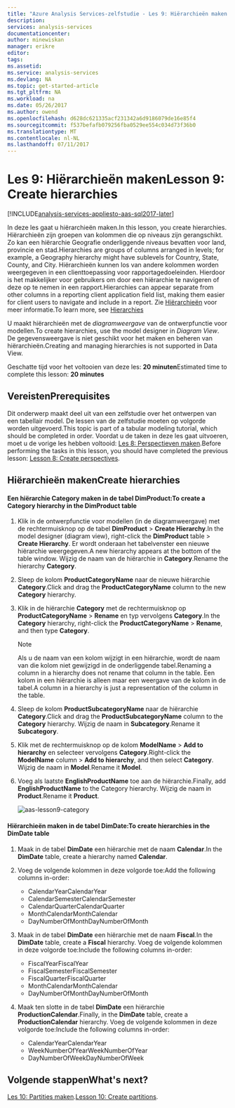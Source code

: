 ```yaml
---
title: "Azure Analysis Services-zelfstudie - Les 9: Hiërarchieën maken | Microsoft Docs"
description: 
services: analysis-services
documentationcenter: 
author: minewiskan
manager: erikre
editor: 
tags: 
ms.assetid: 
ms.service: analysis-services
ms.devlang: NA
ms.topic: get-started-article
ms.tgt_pltfrm: NA
ms.workload: na
ms.date: 05/26/2017
ms.author: owend
ms.openlocfilehash: d628dc621335acf231342a6d9186079de16e85f4
ms.sourcegitcommit: f537befafb079256fba0529ee554c034d73f36b0
ms.translationtype: MT
ms.contentlocale: nl-NL
ms.lasthandoff: 07/11/2017
---
```

# <a name="lesson-9-create-hierarchies"></a><span data-ttu-id="3cba0-102">Les 9: Hiërarchieën maken</span><span class="sxs-lookup"><span data-stu-id="3cba0-102">Lesson 9: Create hierarchies</span></span>

[!INCLUDE[analysis-services-appliesto-aas-sql2017-later](../../../includes/analysis-services-appliesto-aas-sql2017-later.md)]

<span data-ttu-id="3cba0-103">In deze les gaat u hiërarchieën maken.</span><span class="sxs-lookup"><span data-stu-id="3cba0-103">In this lesson, you create hierarchies.</span></span> <span data-ttu-id="3cba0-104">Hiërarchieën zijn groepen van kolommen die op niveaus zijn gerangschikt. Zo kan een hiërarchie Geografie onderliggende niveaus bevatten voor land, provincie en stad.</span><span class="sxs-lookup"><span data-stu-id="3cba0-104">Hierarchies are groups of columns arranged in levels; for example, a Geography hierarchy might have sublevels for Country, State, County, and City.</span></span> <span data-ttu-id="3cba0-105">Hiërarchieën kunnen los van andere kolommen worden weergegeven in een clienttoepassing voor rapportagedoeleinden. Hierdoor is het makkelijker voor gebruikers om door een hiërarchie te navigeren of deze op te nemen in een rapport.</span><span class="sxs-lookup"><span data-stu-id="3cba0-105">Hierarchies can appear separate from other columns in a reporting client application field list, making them easier for client users to navigate and include in a report.</span></span> <span data-ttu-id="3cba0-106">Zie [Hiërarchieën](https://docs.microsoft.com/sql/analysis-services/tabular-models/hierarchies-ssas-tabular) voor meer informatie.</span><span class="sxs-lookup"><span data-stu-id="3cba0-106">To learn more, see [Hierarchies](https://docs.microsoft.com/sql/analysis-services/tabular-models/hierarchies-ssas-tabular)</span></span>
  
<span data-ttu-id="3cba0-107">U maakt hiërarchieën met de *diagramweergave* van de ontwerpfunctie voor modellen.</span><span class="sxs-lookup"><span data-stu-id="3cba0-107">To create hierarchies, use the model designer in *Diagram View*.</span></span> <span data-ttu-id="3cba0-108">De gegevensweergave is niet geschikt voor het maken en beheren van hiërarchieën.</span><span class="sxs-lookup"><span data-stu-id="3cba0-108">Creating and managing hierarchies is not supported in Data View.</span></span>  
  
<span data-ttu-id="3cba0-109">Geschatte tijd voor het voltooien van deze les: **20 minuten**</span><span class="sxs-lookup"><span data-stu-id="3cba0-109">Estimated time to complete this lesson: **20 minutes**</span></span>  
  
## <a name="prerequisites"></a><span data-ttu-id="3cba0-110">Vereisten</span><span class="sxs-lookup"><span data-stu-id="3cba0-110">Prerequisites</span></span>  
<span data-ttu-id="3cba0-111">Dit onderwerp maakt deel uit van een zelfstudie over het ontwerpen van een tabellair model. De lessen van de zelfstudie moeten op volgorde worden uitgevoerd.</span><span class="sxs-lookup"><span data-stu-id="3cba0-111">This topic is part of a tabular modeling tutorial, which should be completed in order.</span></span> <span data-ttu-id="3cba0-112">Voordat u de taken in deze les gaat uitvoeren, moet u de vorige les hebben voltooid: [Les 8: Perspectieven maken](../tutorials/aas-lesson-8-create-perspectives.md).</span><span class="sxs-lookup"><span data-stu-id="3cba0-112">Before performing the tasks in this lesson, you should have completed the previous lesson: [Lesson 8: Create perspectives](../tutorials/aas-lesson-8-create-perspectives.md).</span></span>  
  
## <a name="create-hierarchies"></a><span data-ttu-id="3cba0-113">Hiërarchieën maken</span><span class="sxs-lookup"><span data-stu-id="3cba0-113">Create hierarchies</span></span>  
  
#### <a name="to-create-a-category-hierarchy-in-the-dimproduct-table"></a><span data-ttu-id="3cba0-114">Een hiërarchie Category maken in de tabel DimProduct:</span><span class="sxs-lookup"><span data-stu-id="3cba0-114">To create a Category hierarchy in the DimProduct table</span></span>  
  
1.  <span data-ttu-id="3cba0-115">Klik in de ontwerpfunctie voor modellen (in de diagramweergave) met de rechtermuisknop op de tabel **DimProduct** > **Create Hierarchy**.</span><span class="sxs-lookup"><span data-stu-id="3cba0-115">In the model designer (diagram view), right-click the **DimProduct** table > **Create Hierarchy**.</span></span> <span data-ttu-id="3cba0-116">Er wordt onderaan het tabelvenster een nieuwe hiërarchie weergegeven.</span><span class="sxs-lookup"><span data-stu-id="3cba0-116">A new hierarchy appears at the bottom of the table window.</span></span> <span data-ttu-id="3cba0-117">Wijzig de naam van de hiërarchie in **Category**.</span><span class="sxs-lookup"><span data-stu-id="3cba0-117">Rename the hierarchy **Category**.</span></span>  
  
2.  <span data-ttu-id="3cba0-118">Sleep de kolom **ProductCategoryName** naar de nieuwe hiërarchie **Category**.</span><span class="sxs-lookup"><span data-stu-id="3cba0-118">Click and drag the **ProductCategoryName** column to the new **Category** hierarchy.</span></span>  
  
3.  <span data-ttu-id="3cba0-119">Klik in de hiërarchie **Category** met de rechtermuisknop op **ProductCategoryName** > **Rename** en typ vervolgens **Category**.</span><span class="sxs-lookup"><span data-stu-id="3cba0-119">In the **Category** hierarchy, right-click the **ProductCategoryName** > **Rename**, and then type **Category**.</span></span>  
  
    > [!NOTE]  
    > <span data-ttu-id="3cba0-120">Als u de naam van een kolom wijzigt in een hiërarchie, wordt de naam van die kolom niet gewijzigd in de onderliggende tabel.</span><span class="sxs-lookup"><span data-stu-id="3cba0-120">Renaming a column in a hierarchy does not rename that column in the table.</span></span> <span data-ttu-id="3cba0-121">Een kolom in een hiërarchie is alleen maar een weergave van de kolom in de tabel.</span><span class="sxs-lookup"><span data-stu-id="3cba0-121">A column in a hierarchy is just a representation of the column in the table.</span></span>  
  
4.  <span data-ttu-id="3cba0-122">Sleep de kolom **ProductSubcategoryName** naar de hiërarchie **Category**.</span><span class="sxs-lookup"><span data-stu-id="3cba0-122">Click and drag the **ProductSubcategoryName** column to the **Category** hierarchy.</span></span> <span data-ttu-id="3cba0-123">Wijzig de naam in **Subcategory**.</span><span class="sxs-lookup"><span data-stu-id="3cba0-123">Rename it **Subcategory**.</span></span> 
  
5.  <span data-ttu-id="3cba0-124">Klik met de rechtermuisknop op de kolom **ModelName** > **Add to hierarchy** en selecteer vervolgens **Category**.</span><span class="sxs-lookup"><span data-stu-id="3cba0-124">Right-click the **ModelName** column > **Add to hierarchy**, and then select **Category**.</span></span> <span data-ttu-id="3cba0-125">Wijzig de naam in **Model**.</span><span class="sxs-lookup"><span data-stu-id="3cba0-125">Rename it **Model**.</span></span>

6.  <span data-ttu-id="3cba0-126">Voeg als laatste **EnglishProductName** toe aan de hiërarchie.</span><span class="sxs-lookup"><span data-stu-id="3cba0-126">Finally, add **EnglishProductName** to the Category hierarchy.</span></span> <span data-ttu-id="3cba0-127">Wijzig de naam in **Product**.</span><span class="sxs-lookup"><span data-stu-id="3cba0-127">Rename it **Product**.</span></span>  

    ![aas-lesson9-category](../tutorials/media/aas-lesson9-category.png)
  
#### <a name="to-create-hierarchies-in-the-dimdate-table"></a><span data-ttu-id="3cba0-129">Hiërarchieën maken in de tabel DimDate:</span><span class="sxs-lookup"><span data-stu-id="3cba0-129">To create hierarchies in the DimDate table</span></span>  
  
1.  <span data-ttu-id="3cba0-130">Maak in de tabel **DimDate** een hiërarchie met de naam **Calendar**.</span><span class="sxs-lookup"><span data-stu-id="3cba0-130">In the **DimDate** table, create a hierarchy named **Calendar**.</span></span>  
  
3.  <span data-ttu-id="3cba0-131">Voeg de volgende kolommen in deze volgorde toe:</span><span class="sxs-lookup"><span data-stu-id="3cba0-131">Add the following columns in-order:</span></span>

    *  <span data-ttu-id="3cba0-132">CalendarYear</span><span class="sxs-lookup"><span data-stu-id="3cba0-132">CalendarYear</span></span>
    *  <span data-ttu-id="3cba0-133">CalendarSemester</span><span class="sxs-lookup"><span data-stu-id="3cba0-133">CalendarSemester</span></span>
    *  <span data-ttu-id="3cba0-134">CalendarQuarter</span><span class="sxs-lookup"><span data-stu-id="3cba0-134">CalendarQuarter</span></span>
    *  <span data-ttu-id="3cba0-135">MonthCalendar</span><span class="sxs-lookup"><span data-stu-id="3cba0-135">MonthCalendar</span></span>
    *  <span data-ttu-id="3cba0-136">DayNumberOfMonth</span><span class="sxs-lookup"><span data-stu-id="3cba0-136">DayNumberOfMonth</span></span>
    
4.  <span data-ttu-id="3cba0-137">Maak in de tabel **DimDate** een hiërarchie met de naam **Fiscal**.</span><span class="sxs-lookup"><span data-stu-id="3cba0-137">In the **DimDate** table, create a **Fiscal** hierarchy.</span></span> <span data-ttu-id="3cba0-138">Voeg de volgende kolommen in deze volgorde toe:</span><span class="sxs-lookup"><span data-stu-id="3cba0-138">Include the following columns in-order:</span></span>  
  
    *  <span data-ttu-id="3cba0-139">FiscalYear</span><span class="sxs-lookup"><span data-stu-id="3cba0-139">FiscalYear</span></span>
    *  <span data-ttu-id="3cba0-140">FiscalSemester</span><span class="sxs-lookup"><span data-stu-id="3cba0-140">FiscalSemester</span></span>
    *  <span data-ttu-id="3cba0-141">FiscalQuarter</span><span class="sxs-lookup"><span data-stu-id="3cba0-141">FiscalQuarter</span></span>
    *  <span data-ttu-id="3cba0-142">MonthCalendar</span><span class="sxs-lookup"><span data-stu-id="3cba0-142">MonthCalendar</span></span>
    *  <span data-ttu-id="3cba0-143">DayNumberOfMonth</span><span class="sxs-lookup"><span data-stu-id="3cba0-143">DayNumberOfMonth</span></span>
  
5.  <span data-ttu-id="3cba0-144">Maak ten slotte in de tabel **DimDate** een hiërarchie **ProductionCalendar**.</span><span class="sxs-lookup"><span data-stu-id="3cba0-144">Finally, in the **DimDate** table, create a **ProductionCalendar** hierarchy.</span></span> <span data-ttu-id="3cba0-145">Voeg de volgende kolommen in deze volgorde toe:</span><span class="sxs-lookup"><span data-stu-id="3cba0-145">Include the following columns in-order:</span></span>  
    *  <span data-ttu-id="3cba0-146">CalendarYear</span><span class="sxs-lookup"><span data-stu-id="3cba0-146">CalendarYear</span></span>
    *  <span data-ttu-id="3cba0-147">WeekNumberOfYear</span><span class="sxs-lookup"><span data-stu-id="3cba0-147">WeekNumberOfYear</span></span>
    *  <span data-ttu-id="3cba0-148">DayNumberOfWeek</span><span class="sxs-lookup"><span data-stu-id="3cba0-148">DayNumberOfWeek</span></span>
  
 ## <a name="whats-next"></a><span data-ttu-id="3cba0-149">Volgende stappen</span><span class="sxs-lookup"><span data-stu-id="3cba0-149">What's next?</span></span>
<span data-ttu-id="3cba0-150">[Les 10: Partities maken](../tutorials/aas-lesson-10-create-partitions.md).</span><span class="sxs-lookup"><span data-stu-id="3cba0-150">[Lesson 10: Create partitions](../tutorials/aas-lesson-10-create-partitions.md).</span></span> 
  
  

